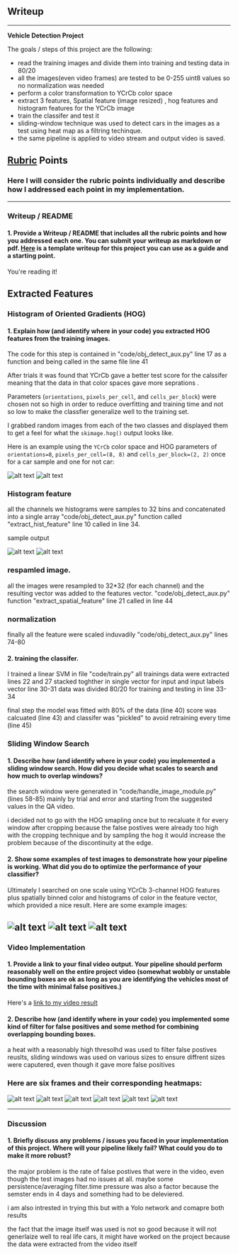 ## Writeup 
---

**Vehicle Detection Project**

The goals / steps of this project are the following:

* read the training images and divide them into training and testing data in 80/20 
* all the images(even video frames) are tested to be 0-255 uint8 values so no normalization was needed
* perform a color transformation to YCrCb color space
* extract 3 features, Spatial feature (image resized) , hog features and histogram features for the YCrCb image
* train the classifer and test it
* sliding-window technique was used to detect cars in the images as a test using heat map as a filtring techinque.
* the same pipeline is applied to video stream and output video is saved.

[//]: # (Image References)
[image1]: ./examples/car_not_car.png
[image2]: ./examples/HOG_example.jpg
[image3]: ./examples/sliding_windows.jpg
[image4]: ./examples/sliding_window.jpg
[image5]: ./examples/bboxes_and_heat.png
[image6]: ./examples/labels_map.png
[image7]: ./examples/output_bboxes.png
[image8]: ./debug/hog_1.jpg
[image9]: ./debug/hog_0.jpg
[image10]: ./debug/hist_extra5262.png
[image11]: ./debug/hist_image0600.png
[image12]: ./output_images/test1.jpg
[image13]: ./output_images/test3.jpg
[image14]: ./output_images/test4.jpg
[image15]: ./debug/input_159.jpg
[image16]: ./debug/heat_map_159.jpg
[image17]: ./debug/input_292.jpg
[image18]: ./debug/heat_map_292.jpg
[image19]: ./debug/input_662.jpg
[image20]: ./debug/heat_map_662.jpg
[video1]: ./project_video.mp4

## [Rubric](https://review.udacity.com/#!/rubrics/513/view) Points
### Here I will consider the rubric points individually and describe how I addressed each point in my implementation.  

---
### Writeup / README

#### 1. Provide a Writeup / README that includes all the rubric points and how you addressed each one.  You can submit your writeup as markdown or pdf.  [Here](https://github.com/udacity/CarND-Vehicle-Detection/blob/master/writeup_template.md) is a template writeup for this project you can use as a guide and a starting point.  

You're reading it!

## Extracted Features
### Histogram of Oriented Gradients (HOG)

#### 1. Explain how (and identify where in your code) you extracted HOG features from the training images.

The code for this step is contained in "code/obj_detect_aux.py" line 17 as a function and being called in the same file line 41

After trials it was found that YCrCb gave a better test score for the calssifer meaning that the data in that color spaces gave more seprations .

Parameters (`orientations`, `pixels_per_cell`, and `cells_per_block`) were chosen not so high in order to reduce overfitting and training time and not so low to make the classfier generalize well to the training set.

I grabbed random images from each of the two classes and displayed them to get a feel for what the `skimage.hog()` output looks like.

Here is an example using the `YCrCb` color space and HOG parameters of `orientations=8`, `pixels_per_cell=(8, 8)` and `cells_per_block=(2, 2)` once for a car sample and one for not car:


![alt text][image8] 
![alt text][image9]

### Histogram feature

all the channels we histograms were samples to 32 bins and concatenated into a single array "code/obj_detect_aux.py" function called "extract_hist_feature" line 10 called in line 34.

sample output

![alt text][image10]
![alt text][image11]

### respamled image.

all the images were resampled to 32\*32 (for each channel) and the resulting vector was added to the features vector.
"code/obj_detect_aux.py" function "extract_spatial_feature" line 21 called in line 44

### normalization 
finally all the feature were scaled induvadily "code/obj_detect_aux.py" lines 74-80

#### 2. training the classifer.

I trained a linear SVM in file "code/train.py" 
all trainings data were extracted lines 22 and 27
stacked toghther in single vector for input and input labels vector line 30-31
data was divided 80/20 for training and testing in line 33-34

final step the model was fitted with 80% of the data (line 40) score was calcuated (line 43) and classifer was "pickled" to avoid retraining every time (line 45)

### Sliding Window Search

#### 1. Describe how (and identify where in your code) you implemented a sliding window search.  How did you decide what scales to search and how much to overlap windows?

the search window were generated in "code/handle_image_module.py" (lines 58-85) mainly by trial and error and starting from the suggested values in the QA video.

i decided not to go with the HOG smapling once but to recaluate it for every window after cropping because the false postives were already too high with the cropping technique and by sampling the hog it would increase the problem because of the discontinuity at the edge.

#### 2. Show some examples of test images to demonstrate how your pipeline is working.  What did you do to optimize the performance of your classifier?

Ultimately I searched on one scale using YCrCb 3-channel HOG features plus spatially binned color and histograms of color in the feature vector, which provided a nice result.  Here are some example images:

![alt text][image12]
![alt text][image13]
![alt text][image14]
---

### Video Implementation

#### 1. Provide a link to your final video output.  Your pipeline should perform reasonably well on the entire project video (somewhat wobbly or unstable bounding boxes are ok as long as you are identifying the vehicles most of the time with minimal false positives.)
Here's a [link to my video result](./test_video_output.mp4)


#### 2. Describe how (and identify where in your code) you implemented some kind of filter for false positives and some method for combining overlapping bounding boxes.

a heat  with a reasonably high thresolhd was used to filter false postives reuslts, sliding windows was used on various sizes to ensure diffrent sizes were caputered, even though it gave more false positives


### Here are six frames and their corresponding heatmaps:

![alt text][image15]
![alt text][image16]
![alt text][image17]
![alt text][image18]
![alt text][image19]
![alt text][image20]

---

### Discussion

#### 1. Briefly discuss any problems / issues you faced in your implementation of this project.  Where will your pipeline likely fail?  What could you do to make it more robust?

the major problem is the rate of false postives that were in the video, even though the test images had no issues at all.
maybe some persistence/averaging filter.time pressure was also a factor because the semster ends in 4 days and something had to be deleviered.

i am also intrested in trying this but with a Yolo network and comapre both results

the fact that the image itself was used is not so good because it will not generlaize well to real life cars, it might have worked on the project because the data were extracted from the video itself 



